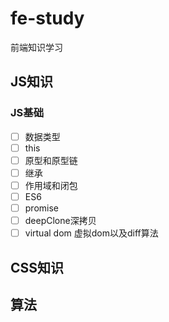# fe-study

前端知识学习

## JS知识

### JS基础

- [ ] 数据类型
- [ ] this
- [ ] 原型和原型链
- [ ] 继承
- [ ] 作用域和闭包
- [ ] ES6
- [ ] promise
- [ ] deepClone深拷贝
- [ ] virtual dom 虚拟dom以及diff算法

## CSS知识

## 算法